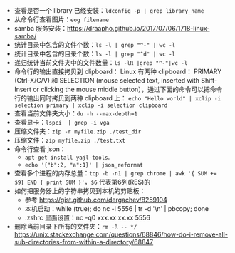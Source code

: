 - 查看是否一个 library 已经安装：`ldconfig -p | grep library_name`
- 从命令行查看图片：`eog filename`
- samba 服务安装：https://draapho.github.io/2017/07/06/1718-linux-samba/
- 统计目录中包含的文件个数：`ls -l | grep "^-" | wc -l`
- 统计目录中包含的目录个数：`ls -l | grep "^d" | wc -l`
- 递归统计当前文件夹中的文件数量：`ls -lR |grep "^-"|wc -l`
- 命令行的输出直接拷贝到 clipboard：
Linux 有两种 clipboard： PRIMARY (Ctrl-X/C/V) 和 SELECTION (mouse selected text, inserted with Shift-Insert or clicking the mouse middle button），通过下面的命令可以把命令行的输出同时拷贝到两种 clipboard 上：
`echo "Hello world" | xclip -i selection primary | xclip -i selection clipboard`
- 查看当前文件夹大小：`du -h --max-depth=1`
- 查看显卡：`lspci  | grep -i vga`
- 压缩文件夹：`zip -r myfile.zip ./test_dir`
- 压缩文件：`zip myfile.zip ./test.txt`
- 命令行查看 json：
  - `apt-get install yajl-tools`. 
  - `echo '{"b":2, "a":1}' | json_reformat`
- 查看多个进程的内存总量：`top -b -n1 | grep chrome | awk '{ SUM += $9} END { print SUM }'`，`$6` 代表第6列(RES)的
- 如何把服务器上的字符串拷贝到本机的剪贴板： 
  - 参考 https://gist.github.com/dergachev/8259104
  - 本机启动：while (true); do nc -l 5556 | tr -d '\n' | pbcopy; done
  - .zshrc 里面设置：nc -q0 xxx.xx.xx.xx 5556
- 删除当前目录下所有的文件夹：`rm -R -- */` https://unix.stackexchange.com/questions/68846/how-do-i-remove-all-sub-directories-from-within-a-directory/68847
